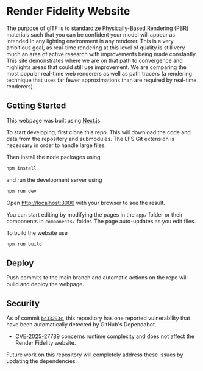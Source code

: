 # Render Fidelity Website

The purpose of glTF is to standardize Physically-Based Rendering (PBR) materials such that you can be confident your model will appear as intended in any lighting environment in any renderer. This is a very ambitious goal, as real-time rendering at this level of quality is still very much an area of active research with improvements being made constantly. This site demonstrates where we are on that path to convergence and highlights areas that could still use improvement. We are comparing the most popular real-time web renderers as well as path tracers (a rendering technique that uses far fewer approximations than are required by real-time renderers).

## Getting Started

This webpage was built using [Next.js](https://nextjs.org).

To start developing, first clone this repo. This will download the code and data from the repository and submodules. The LFS Git extension is necessary in order to handle large files.

Then install the node packages using 
```bash 
npm install
``` 

and run the development server using 
```bash
npm run dev
```

Open [http://localhost:3000](http://localhost:3000) with your browser to see the result.

You can start editing by modifying the pages in the `app/` folder or their components in `components/` folder. The page auto-updates as you edit files.

To build the website use
```bash
npm run build
```

## Deploy

Push commits to the main branch and automatic actions on the repo will build and deploy the webpage.

## Security 

As of commit [`be33293c`](https://github.com/KhronosGroup/glTF-Render-Fidelity/commit/be3329cf5b13349ca946c9fc60de98be4cd64e75), this repository has one reported vulnerability that have been automatically detected by GitHub's Dependabot. 

- [CVE-2025-27789](https://nvd.nist.gov/vuln/detail/CVE-2025-27789) concerns runtime complexity and does not affect the Render Fidelity website.

Future work on this repository will completely address these issues by updating the dependencies.

